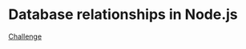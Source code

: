<h1>Database relationships in Node.js</h1>

<p>
  <a href="https://github.com/Rocketseat/bootcamp-gostack-desafios/tree/master/desafio-database-relations">Challenge</a>
</p>
